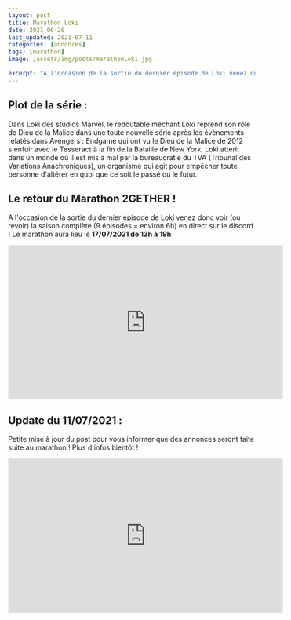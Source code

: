 ```yaml
---
layout: post
title: Marathon Loki
date: 2021-06-26
last_updated: 2021-07-11
categories: [annonces]
tags: [marathon]
image: /assets/img/posts/marathonLoki.jpg

excerpt: "A l'occasion de la sortie du dernier épisode de Loki venez donc voir (ou revoir) la saison complète"
---
```


## Plot de la série :
Dans Loki des studios Marvel, le redoutable méchant Loki reprend son rôle de Dieu de la Malice dans une toute nouvelle série après les évènements relatés dans Avengers : Endgame qui ont vu le Dieu de la Malice de 2012 s'enfuir avec le Tesseract à la fin de la Bataille de New York. Loki atterit dans un monde où il est mis à mal par la bureaucratie du TVA (Tribunal des Variations Anachroniques), un organisme qui agit pour empêcher toute personne d'altérer en quoi que ce soit le passé ou le futur.

## Le retour du Marathon 2GETHER !
A l'occasion de la sortie du dernier épisode de Loki venez donc voir (ou revoir) la saison complète (9 épisodes = environ 6h) en direct sur le discord !
Le marathon aura lieu le **17/07/2021 de 13h à 19h**

<iframe width="560" height="315" src="https://www.youtube.com/embed/iYpS70gCsvw" title="YouTube video player" frameborder="0" allow="accelerometer; autoplay; clipboard-write; encrypted-media; gyroscope; picture-in-picture" allowfullscreen></iframe>

## Update du 11/07/2021 :
Petite mise à jour du post pour vous informer que des annonces seront faite suite au marathon ! Plus d'infos bientôt !

<iframe width="560" height="315" src="https://www.youtube.com/embed/cX7fSNAttAY" title="YouTube video player" frameborder="0" allow="accelerometer; autoplay; clipboard-write; encrypted-media; gyroscope; picture-in-picture" allowfullscreen></iframe>